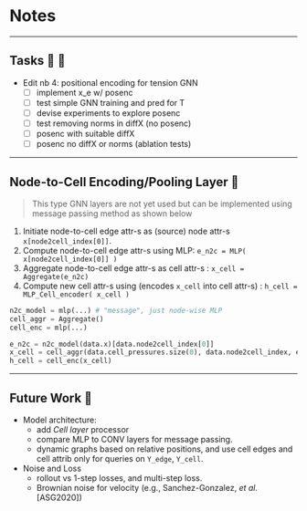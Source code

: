 # Notes
---

## Tasks 👷 🚧 
- Edit nb 4: positional encoding for tension GNN
    - [ ] implement x_e w/ posenc
    - [ ] test simple GNN training and pred for T
    - [ ] devise experiments to explore posenc
    - [ ] test removing norms in diffX (no posenc)
    - [ ] posenc with suitable diffX
    - [ ] posenc no diffX or norms (ablation tests)
    
---
## Node-to-Cell Encoding/Pooling Layer 🧱 
> This type GNN layers are not yet used but can be implemented using message passing method as shown below
1. Initiate node-to-cell edge attr-s as (source) node attr-s `x[node2cell_index[0]]`.
1. Compute node-to-cell edge attr-s using MLP: `e_n2c = MLP( x[node2cell_index[0]] )`
1. Aggregate node-to-cell edge attr-s as cell attr-s : `x_cell = Aggregate(e_n2c)`
1. Compute new cell attr-s using (encodes `x_cell` into cell attr-s) : `h_cell = MLP_Cell_encoder( x_cell )`

```python
n2c_model = mlp(...) # "message", just node-wise MLP
cell_aggr = Aggregate()
cell_enc = mlp(...)

e_n2c = n2c_model(data.x)[data.node2cell_index[0]]
x_cell = cell_aggr(data.cell_pressures.size(0), data.node2cell_index, e_n2c)
h_cell = cell_enc(x_cell)
```

---
## Future Work 🔮 
- Model architecture:
    - add *Cell layer* processor
    - compare MLP to CONV layers for message passing.
    - dynamic graphs based on relative positions, and use cell edges and cell attrib only for queries on `Y_edge`, `Y_cell`.
- Noise and Loss
    - rollout vs 1-step losses, and multi-step loss.
    - Brownian noise for velocity (e.g., Sanchez-Gonzalez, *et al.* \[ASG2020\])
